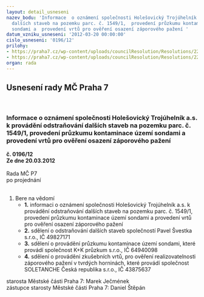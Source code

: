 ```yaml
---
layout: detail_usneseni
nazev_bodu: 'Informace  o oznámení společnosti Holešovický Trojúhelník a.s.  k provádění  odstraňování
  dalších staveb na pozemku parc. č. 1549/1,  provedení průzkumu kontaminace území
  sondami a  provedení vrtů pro ověření osazení záporového pažení '
datum_vzniku_usneseni: '2012-03-20 00:00:00'
cislo_usneseni: '0196/12'
prilohy:
- https://praha7.cz/wp-content/uploads/councilResolution/Resolutions/22994/16-12-priloha_1.pdf
- https://praha7.cz/wp-content/uploads/councilResolution/Resolutions/22994/16-12-priloha_2.pdf
organ: rada
---
```

<div id="ucUsn_pList" class="usn">
	<span><h2>Usnesení rady MČ Praha 7 </h2>
<br></span><div class="standBody">
<span><h3>Informace  o oznámení společnosti Holešovický Trojúhelník a.s.  k provádění  odstraňování dalších staveb na pozemku parc. č. 1549/1,  provedení průzkumu kontaminace území sondami a  provedení vrtů pro ověření osazení záporového pažení </h3></span><div class="center">
		<strong>č. 0196/12</strong><br>
	</div>
<div class="center">
		<strong>Ze dne 20.03.2012</strong><br><br>
	</div>Rada MČ P7<br> po projednání<br><br><ol><li>Bere na vědomí<ul>
<li>
<strong>1.</strong> informaci  o oznámení společnosti Holešovický Trojúhelník a.s.  k provádění  odstraňování dalších staveb na pozemku parc. č. 1549/1,  provedení průzkumu kontaminace území sondami a  provedení vrtů pro ověření osazení záporového pažení </li>
<li>
<strong>2.</strong> sdělení o odstraňování dalších staveb společností Pavel Švestka s.r.o., IČ 49827171</li>
<li>
<strong>3.</strong> sdělení o provádění  průzkumu kontaminace území sondami, které provádí společnost K+K průzkum s.r.o., IČ 64940098 </li>
<li>
<strong>4.</strong> sdělení o provádění  zkušebních vrtů, pro ověření realizovatelnosti záporového pažení v tvrdých horninách, které provádí společnost SOLETANCHE Česká republika s.r.o., IČ 43875637</li>
</ul>
</li></ol>starosta Městské části Praha 7: Marek Ječmének<br>zástupce starosty Městské části Praha 7: Daniel Štěpán 
</div>
</div>